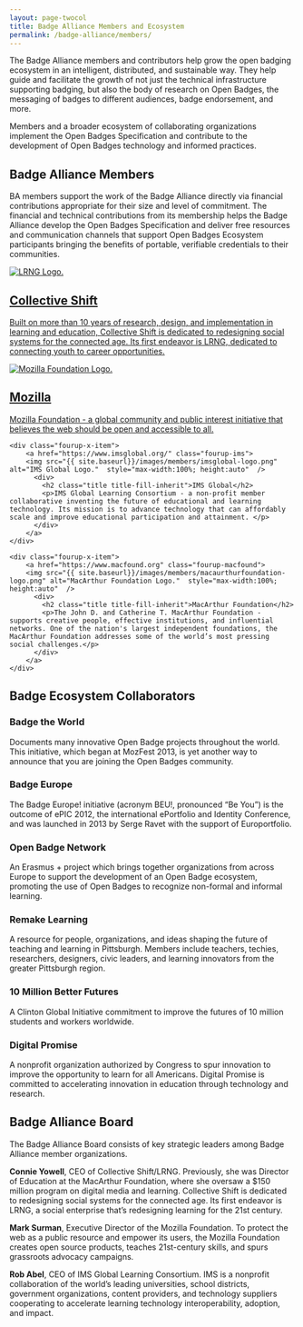 ```yaml
---
layout: page-twocol
title: Badge Alliance Members and Ecosystem
permalink: /badge-alliance/members/
---
```

The Badge Alliance members and contributors help grow the open badging ecosystem in an intelligent, distributed, and sustainable way. They help guide and facilitate the growth of not just the technical infrastructure supporting badging, but also the body of research on Open Badges, the messaging of badges to different audiences, badge endorsement, and more. 

Members and a broader ecosystem of collaborating organizations implement the Open Badges Specification and contribute to the development of Open Badges technology and informed practices. 

<h2 class="title title-content">Badge Alliance Members</h2>

BA members support the work of the Badge Alliance directly via financial contributions appropriate for their size and level of commitment. The financial and technical contributions from its membership helps the Badge Alliance develop the Open Badges Specification and deliver free resources and communication channels that support Open Badges Ecosystem participants bringing the benefits of portable, verifiable credentials to their communities.

<div class="fourup fourup-members">
    <div class="fourup-x-item">
        <a href="http://collectiveshift.org" class="fourup-lrng">
        <img src="{{ site.baseurl}}/images/members/lrng-logo.png" alt="LRNG Logo."  style="max-width:100%; height:auto" />
            <div>
                <h2 class="title title-fill-inherit">Collective Shift</h2>
                <p>Built on more than 10 years of research, design, and implementation in learning and education, Collective Shift is dedicated to redesigning social systems for the connected age. Its first endeavor is LRNG, dedicated to connecting youth to career opportunities.</p>
            </div>
        </a>
    </div>
    <div class="fourup-x-item">
        <a href="http://mozillafoundation.org" class="fourup-mozilla">
        <img src="{{ site.baseurl}}/images/members/mozillafoundation-logo.png" alt="Mozilla Foundation Logo."  style="max-width:100%; height:auto"  />
          <div>
            <h2 class="title title-fill-inherit">Mozilla</h2>
            <p>Mozilla Foundation - a global community and public interest initiative that believes the web should be open and accessible to all. </p>
          </div>
        </a>
    </div>

    <div class="fourup-x-item">
        <a href="https://www.imsglobal.org/" class="fourup-ims">
        <img src="{{ site.baseurl}}/images/members/imsglobal-logo.png" alt="IMS Global Logo."  style="max-width:100%; height:auto"  />
          <div>
            <h2 class="title title-fill-inherit">IMS Global</h2>
            <p>IMS Global Learning Consortium - a non-profit member collaborative inventing the future of educational and learning technology. Its mission is to advance technology that can affordably scale and improve educational participation and attainment. </p>
          </div>
        </a>
    </div>

    <div class="fourup-x-item">
        <a href="https://www.macfound.org" class="fourup-macfound">
        <img src="{{ site.baseurl}}/images/members/macaurthurfoundation-logo.png" alt="MacArthur Foundation Logo."  style="max-width:100%; height:auto"  />
          <div>
            <h2 class="title title-fill-inherit">MacArthur Foundation</h2>
            <p>The John D. and Catherine T. MacArthur Foundation - supports creative people, effective institutions, and influential networks. One of the nation's largest independent foundations, the MacArthur Foundation addresses some of the world’s most pressing social challenges.</p>
          </div>
        </a>
    </div>
</div>

<h2 class="title title-content">Badge Ecosystem Collaborators</h2>

<h3 class="title title-secondary">Badge the World</h3>
Documents many innovative Open Badge projects throughout the world. This initiative, which began at MozFest 2013, is yet another way to announce that you are joining the Open Badges community.

<h3 class="title title-secondary">Badge Europe</h3>
The Badge Europe! initiative (acronym BEU!, pronounced “Be You”) is the outcome of ePIC 2012, the international ePortfolio and Identity Conference, and was launched in 2013 by Serge Ravet with the support of Europortfolio.

<h3 class="title title-secondary">Open Badge Network</h3>
An Erasmus + project which brings together organizations from across Europe to support the development of an Open Badge ecosystem, promoting the use of Open Badges to recognize non-formal and informal learning.

<h3 class="title title-secondary">Remake Learning</h3>
A resource for people, organizations, and ideas shaping the future of teaching and learning in Pittsburgh. Members include teachers, techies, researchers, designers, civic leaders, and learning innovators from the greater Pittsburgh region.

<h3 class="title title-secondary">10 Million Better Futures</h3>
A Clinton Global Initiative commitment to improve the futures of 10 million students and workers worldwide.

<h3 class="title title-secondary">Digital Promise</h3>
A nonprofit organization authorized by Congress to spur innovation to improve the opportunity to learn for all Americans. Digital Promise is committed to accelerating innovation in education through technology and research. 

<h2 class="title title-content">Badge Alliance Board</h2>
The Badge Alliance Board consists of key strategic leaders among Badge Alliance member organizations.

**Connie Yowell**, CEO of Collective Shift/LRNG. Previously, she was Director of Education at the MacArthur Foundation, where she oversaw a $150 million program on digital media and learning. Collective Shift is dedicated to redesigning social systems for the connected age. Its first endeavor is LRNG, a social enterprise that’s redesigning learning for the 21st century.

**Mark Surman**, Executive Director of the Mozilla Foundation. To protect the web as a public resource and empower its users, the Mozilla Foundation creates open source products, teaches 21st-century skills, and spurs grassroots advocacy campaigns. 

**Rob Abel**, CEO of IMS Global Learning Consortium. IMS is a nonprofit collaboration of the world’s leading universities, school districts, government organizations, content providers, and technology suppliers cooperating to accelerate learning technology interoperability, adoption, and impact.
